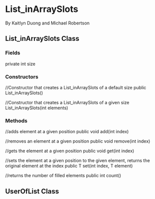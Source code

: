 # List_inArraySlots
By Kaitlyn Duong and Michael Robertson

## List_inArraySlots Class

### Fields

private int size

### Constructors

//Constructor that creates a List_inArraySlots of a default size
public List_inArraySlots()

//Constructor that creates a List_inArraySlots of a given size
List_inArraySlots(int elements)

### Methods

//adds element at a given position
public void add(int index)

//removes an element at a given position
public void remove(int index)

//gets the element at a given position
public void get(int index)

//sets the element at a given position to the given element, returns the original element at the index
public T set(int index, T element)

//returns the number of filled elements
public int count()

## UserOfList Class

